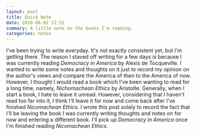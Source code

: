 ```yaml
---
layout: post
title: Quick Note
date: 2020-06-02 11:52
summary: A little note on the books I'm reading.
categories: notes
---
```


I've been trying to write everyday. It's not exactly consistent yet, but I'm getting there. The reason I staved off writing for a few days is because I was currently reading *Democracy in America* by Alexis de Tocqueville. I wanted to write some notes and thoughts on it just to record my opinion on the author's views and compare the America of then to the America of now. However, I thought I would read a book which I've been wanting to read for a long time, namely, *Nichomachean Ethics* by Aristotle. Generally, when I start a book, I hate to leave it unread. However, considering that I haven't read too far into it, I think I'll leave it for now and come back after I've finished *Nicomachean Ethics*. I wrote this post solely to record the fact that I'll be leaving the book I was currently writing thoughts and notes on for now and entering a different book. I'll pick up *Democracy in America* once I'm finished reading *Nicomachean Ethics*.

